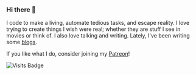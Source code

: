 ### Hi there 👋

<!--
**nizarmah/nizarmah** is a ✨ _special_ ✨ repository because its `README.md` (this file) appears on your GitHub profile.

Here are some ideas to get you started:

- 🔭 I’m currently working on ...
- 🌱 I’m currently learning ...
- 👯 I’m looking to collaborate on ...
- 🤔 I’m looking for help with ...
- 💬 Ask me about ...
- 📫 How to reach me: ...
- 😄 Pronouns: ...
- ⚡ Fun fact: ...
-->

I code to make a living, automate tedious tasks, and escape reality. I love trying to create things I wish were real; whether they are stuff I see in movies or think of. I also love talking and writing. Lately, I've been writing some [blogs](https://dev.to/nizarmah_).

If you like what I do, consider joining my [Patreon](https://www.patreon.com/nizarmah)!

![Visits Badge](https://badges.pufler.dev/visits/nizarmah/nizarmah)
